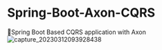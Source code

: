 # Spring-Boot-Axon-CQRS
📌Spring Boot Based CQRS application with Axon
![capture_20230312093928438](https://user-images.githubusercontent.com/72195347/224540770-4b744cbb-0c19-473c-b746-a6a995df6013.jpg)
